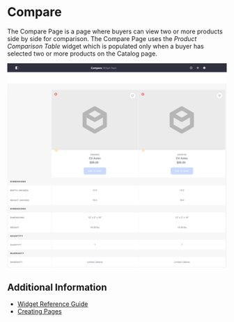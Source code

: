 # Compare

The Compare Page is a page where buyers can view two or more products side by side for comparison. The Compare Page uses the _Product Comparison Table_ widget which is populated only when a buyer has selected two or more products on the Catalog page.

![Product comparison](./compare/images/01.png)

## Additional Information

* [Widget Reference Guide](../widget-reference.md)
* [Creating Pages](https://help.liferay.com/hc/en-us/articles/360018171291-Creating-Pages)